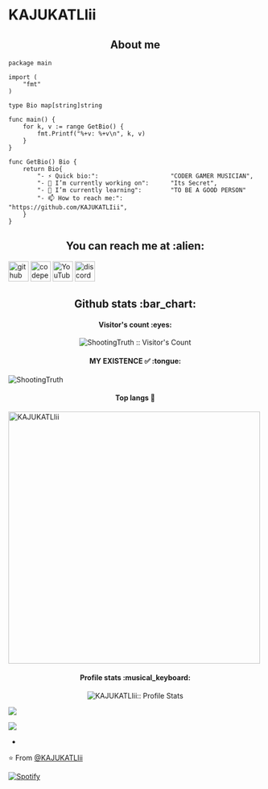 # KAJUKATLIii

<h2 align="center">About me</h2>

```golang
package main

import (
	"fmt"
)

type Bio map[string]string

func main() {
	for k, v := range GetBio() {
		fmt.Printf("%+v: %+v\n", k, v)
	}
}

func GetBio() Bio {
	return Bio{
		"- ⚡ Quick bio:":                    "CODER GAMER MUSICIAN",
		"- 🔭 I’m currently working on":      "Its Secret",
		"- 🌱 I’m currently learning":        "TO BE A GOOD PERSON"
		"- 📫 How to reach me:":              "https://github.com/KAJUKATLIii",
	}
}
```



<h2 align="center">You can reach me at :alien:</h2>

[<img src='https://cdn.jsdelivr.net/npm/simple-icons@3.0.1/icons/github.svg' alt='github' height='40'>](https://github.com/ShootingTruth)  [<img src='https://cdn.jsdelivr.net/npm/simple-icons@3.0.1/icons/codepen.svg' alt='codepen' height='40'>](https://codepen.io/grimreaper007-sharon)  [<img src='https://cdn.jsdelivr.net/npm/simple-icons@3.0.1/icons/youtube.svg' alt='YouTube' height='40'>](https://www.youtube.com/channel/https://youtube.com/channel/UCZ8ieOnxcsdIHzEPzuPRrRQ ) [<img src='https://cdn.jsdelivr.net/npm/simple-icons@3.0.1/icons/discord.svg' alt='discord' height='40'>](https://discord.gg/hAkgCwvGuE)  




<h2 align="center">Github stats :bar_chart:</h2>

<h4 align="center">Visitor's count :eyes:</h4>

<p align="center"><img src="https://profile-counter.glitch.me/{ShootingTruth}/count.svg" alt="ShootingTruth :: Visitor's Count" /></p>

<h4 align="center">MY EXISTENCE ✅ :tongue:</h4>

<img align="center" src="https://github-readme-streak-stats.herokuapp.com/?user=KAJUKATLIii&count_private=true&theme=radical" alt="ShootingTruth" />
<h4 align="center">Top langs 🙂</h4>
<img align="center" width=500 src="https://github-readme-stats.vercel.app/api/top-langs/?username=KAJUKATLIii&count_private=true&theme=radical" alt="KAJUKATLIii" />

<h4 align="center">Profile stats :musical_keyboard:</h4>

<p align="center"><img src="https://github-readme-stats.vercel.app/api?username=KAJUKATLIii&show_icons=true&theme=synthwave" alt="KAJUKATLIii:: Profile Stats" /></p>

![](https://readme-jokes.vercel.app/api)

![](https://cdn.discordapp.com/attachments/935622008136429588/968686741227700254/20220422_212959_0000.png)

-

⭐️ From [@KAJUKATLIii](https://github.com/ShootingTruth)

[![Spotify](https://spotify-github-profile.vercel.app/api/view?uid=31fuvl2b7bezcfbhj4s7avxuupom&cover_image=true&theme=novatorem&bar_color=00ff00&bar_color_cover=true)](https://github.com/ShootingTruth/ShootingTruth)
